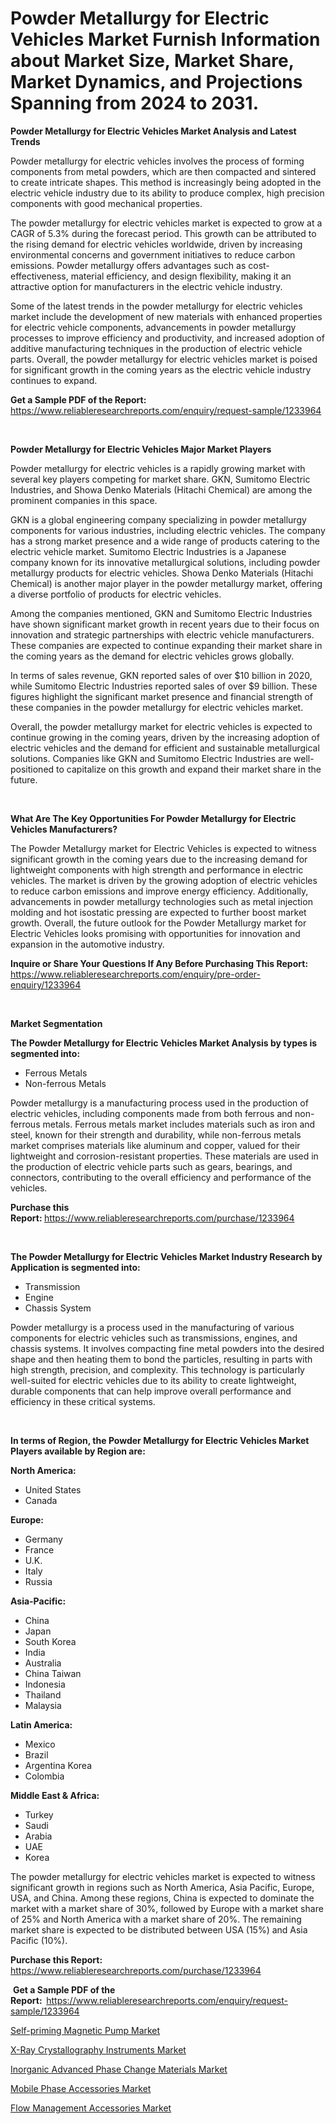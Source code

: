 <p><h1>Powder Metallurgy for Electric Vehicles Market Furnish Information about Market Size, Market Share, Market Dynamics, and Projections Spanning from 2024 to 2031.</h1></p><p><strong>Powder Metallurgy for Electric Vehicles Market Analysis and Latest Trends</strong></p>
<p><p>Powder metallurgy for electric vehicles involves the process of forming components from metal powders, which are then compacted and sintered to create intricate shapes. This method is increasingly being adopted in the electric vehicle industry due to its ability to produce complex, high precision components with good mechanical properties.</p><p>The powder metallurgy for electric vehicles market is expected to grow at a CAGR of 5.3% during the forecast period. This growth can be attributed to the rising demand for electric vehicles worldwide, driven by increasing environmental concerns and government initiatives to reduce carbon emissions. Powder metallurgy offers advantages such as cost-effectiveness, material efficiency, and design flexibility, making it an attractive option for manufacturers in the electric vehicle industry.</p><p>Some of the latest trends in the powder metallurgy for electric vehicles market include the development of new materials with enhanced properties for electric vehicle components, advancements in powder metallurgy processes to improve efficiency and productivity, and increased adoption of additive manufacturing techniques in the production of electric vehicle parts. Overall, the powder metallurgy for electric vehicles market is poised for significant growth in the coming years as the electric vehicle industry continues to expand.</p></p>
<p><strong>Get a Sample PDF of the Report:&nbsp;</strong> <a href="https://www.reliableresearchreports.com/enquiry/request-sample/1233964">https://www.reliableresearchreports.com/enquiry/request-sample/1233964</a></p>
<p>&nbsp;</p>
<p><strong>Powder Metallurgy for Electric Vehicles Major Market Players</strong></p>
<p><p>Powder metallurgy for electric vehicles is a rapidly growing market with several key players competing for market share. GKN, Sumitomo Electric Industries, and Showa Denko Materials (Hitachi Chemical) are among the prominent companies in this space. </p><p>GKN is a global engineering company specializing in powder metallurgy components for various industries, including electric vehicles. The company has a strong market presence and a wide range of products catering to the electric vehicle market. Sumitomo Electric Industries is a Japanese company known for its innovative metallurgical solutions, including powder metallurgy products for electric vehicles. Showa Denko Materials (Hitachi Chemical) is another major player in the powder metallurgy market, offering a diverse portfolio of products for electric vehicles.</p><p>Among the companies mentioned, GKN and Sumitomo Electric Industries have shown significant market growth in recent years due to their focus on innovation and strategic partnerships with electric vehicle manufacturers. These companies are expected to continue expanding their market share in the coming years as the demand for electric vehicles grows globally.</p><p>In terms of sales revenue, GKN reported sales of over $10 billion in 2020, while Sumitomo Electric Industries reported sales of over $9 billion. These figures highlight the significant market presence and financial strength of these companies in the powder metallurgy for electric vehicles market.</p><p>Overall, the powder metallurgy market for electric vehicles is expected to continue growing in the coming years, driven by the increasing adoption of electric vehicles and the demand for efficient and sustainable metallurgical solutions. Companies like GKN and Sumitomo Electric Industries are well-positioned to capitalize on this growth and expand their market share in the future.</p></p>
<p>&nbsp;</p>
<p><strong>What Are The Key Opportunities For Powder Metallurgy for Electric Vehicles Manufacturers?</strong></p>
<p><p>The Powder Metallurgy market for Electric Vehicles is expected to witness significant growth in the coming years due to the increasing demand for lightweight components with high strength and performance in electric vehicles. The market is driven by the growing adoption of electric vehicles to reduce carbon emissions and improve energy efficiency. Additionally, advancements in powder metallurgy technologies such as metal injection molding and hot isostatic pressing are expected to further boost market growth. Overall, the future outlook for the Powder Metallurgy market for Electric Vehicles looks promising with opportunities for innovation and expansion in the automotive industry.</p></p>
<p><strong>Inquire or Share Your Questions If Any Before Purchasing This Report:</strong> <a href="https://www.reliableresearchreports.com/enquiry/pre-order-enquiry/1233964">https://www.reliableresearchreports.com/enquiry/pre-order-enquiry/1233964</a></p>
<p>&nbsp;</p>
<p><strong>Market Segmentation</strong></p>
<p><strong>The Powder Metallurgy for Electric Vehicles Market Analysis by types is segmented into:</strong></p>
<p><ul><li>Ferrous Metals</li><li>Non-ferrous Metals</li></ul></p>
<p><p>Powder metallurgy is a manufacturing process used in the production of electric vehicles, including components made from both ferrous and non-ferrous metals. Ferrous metals market includes materials such as iron and steel, known for their strength and durability, while non-ferrous metals market comprises materials like aluminum and copper, valued for their lightweight and corrosion-resistant properties. These materials are used in the production of electric vehicle parts such as gears, bearings, and connectors, contributing to the overall efficiency and performance of the vehicles.</p></p>
<p><strong>Purchase this Report:&nbsp;</strong><a href="https://www.reliableresearchreports.com/purchase/1233964">https://www.reliableresearchreports.com/purchase/1233964</a></p>
<p>&nbsp;</p>
<p><strong>The Powder Metallurgy for Electric Vehicles Market Industry Research by Application is segmented into:</strong></p>
<p><ul><li>Transmission</li><li>Engine</li><li>Chassis System</li></ul></p>
<p><p>Powder metallurgy is a process used in the manufacturing of various components for electric vehicles such as transmissions, engines, and chassis systems. It involves compacting fine metal powders into the desired shape and then heating them to bond the particles, resulting in parts with high strength, precision, and complexity. This technology is particularly well-suited for electric vehicles due to its ability to create lightweight, durable components that can help improve overall performance and efficiency in these critical systems.</p></p>
<p>&nbsp;</p>
<p><strong>In terms of Region, the Powder Metallurgy for Electric Vehicles Market Players available by Region are:</strong></p>
<p>
    <p> <strong> North America: </strong>
        <ul>
            <li>United States</li>
            <li>Canada</li>
        </ul>
        </p> 
    <p> <strong> Europe: </strong>
        <ul>
            <li>Germany</li>
            <li>France</li>
            <li>U.K.</li>
            <li>Italy</li>
            <li>Russia</li>
        </ul>
        </p> 
    <p> <strong> Asia-Pacific: </strong>
        <ul>
            <li>China</li>
            <li>Japan</li>
            <li>South Korea</li>
            <li>India</li>
            <li>Australia</li>
            <li>China Taiwan</li>
            <li>Indonesia</li>
            <li>Thailand</li>
            <li>Malaysia</li>
        </ul>
        </p> 
    <p> <strong> Latin America: </strong>
        <ul>
            <li>Mexico</li>
            <li>Brazil</li>
            <li>Argentina Korea</li>
            <li>Colombia</li>
        </ul>
        </p> 
    <p> <strong> Middle East & Africa: </strong>
        <ul>
            <li>Turkey</li>
            <li>Saudi</li>
            <li>Arabia</li>
            <li>UAE</li>
            <li>Korea</li>
        </ul>
    </p>
    </p>
<p><p>The powder metallurgy for electric vehicles market is expected to witness significant growth in regions such as North America, Asia Pacific, Europe, USA, and China. Among these regions, China is expected to dominate the market with a market share of 30%, followed by Europe with a market share of 25% and North America with a market share of 20%. The remaining market share is expected to be distributed between USA (15%) and Asia Pacific (10%).</p></p>
<p><strong>Purchase this Report: </strong><a href="https://www.reliableresearchreports.com/purchase/1233964">https://www.reliableresearchreports.com/purchase/1233964</a></p>
<p>&nbsp;<strong>Get a Sample PDF of the Report:&nbsp;&nbsp;</strong><a href="https://www.reliableresearchreports.com/enquiry/request-sample/1233964">https://www.reliableresearchreports.com/enquiry/request-sample/1233964</a></p>
<p><strong></strong></p>
<p><p><a href="https://github.com/brentleyjimmiealvaradoz4l1rea/Market-Research-Report-List-1/blob/main/self-priming-magnetic-pump-market.md">Self-priming Magnetic Pump Market</a></p><p><a href="https://github.com/eeaveuhhh/Market-Research-Report-List-1/blob/main/x-ray-crystallography-instruments-market.md">X-Ray Crystallography Instruments Market</a></p><p><a href="https://github.com/khayangel/Market-Research-Report-List-2/blob/main/inorganic-advanced-phase-change-materials-market.md">Inorganic Advanced Phase Change Materials Market</a></p><p><a href="https://github.com/Angelnienowdseej3e45z3p8c/Market-Research-Report-List-1/blob/main/mobile-phase-accessories-market.md">Mobile Phase Accessories Market</a></p><p><a href="https://github.com/YashRP12/Market-Research-Report-List-3/blob/main/flow-management-accessories-market.md">Flow Management Accessories Market</a></p></p>